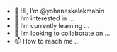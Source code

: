 - 👋 Hi, I’m @yohaneskalakmabin
- 👀 I’m interested in ...
- 🌱 I’m currently learning ...
- 💞️ I’m looking to collaborate on ...
- 📫 How to reach me ...

<!---
yohaneskalakmabin/yohaneskalakmabin is a ✨ special ✨ repository because its `README.md` (this file) appears on your GitHub profile.
You can click the Preview link to take a look at your changes.
--->
